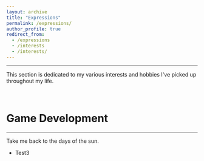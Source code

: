 ```yaml
---
layout: archive
title: "Expressions"
permalink: /expressions/
author_profile: true
redirect_from:
  - /expressions
  - /interests
  - /interests/
---
```


------
This section is dedicated to my various interests and hobbies I've picked up throughout my life.


<br>Game Development
======
------
Take me back to the days of the sun.
* Test3
